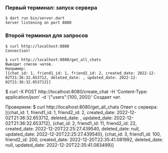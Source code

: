 
### Первый терминал: запуск сервера
```
$ dart run bin/server.dart
Server listening on port 8080
```

### Второй терминал для запросов
```
$ curl http://localhost:8080
Connection!

$ curl http://localhost:8080/get_all_chats
Выводит список чатов.
Например:
[{chat_id: 1, friend1_id: 1, friend2_id: 2, created_date: 2022-12-02T21:36:32.653712, deleted_date: , updated_date: 2022-12-02T21:36:32.653712}]
```

$ curl -X POST http://localhost:8080/create_chat -H 'Content-Type: application/json' -d '{"users":[100, 200]}'
Создает чат.

Проверяем:
$ curl http://localhost:8080/get_all_chats
Ответ с сервера:
[{chat_id: 1, friend1_id: 1, friend2_id: 2, created_date: 2022-12-02T21:36:32.653712, deleted_date: , updated_date: 2022-12-02T21:36:32.653712}, {chat_id: 2, friend1_id: 11, friend2_id: 22, created_date: 2022-12-20T22:25:27.439540, deleted_date: null, updated_date: 2022-12-20T22:25:27.439540}, {chat_id: 3, friend1_id: 100, friend2_id: 200, created_date: 2022-12-20T22:35:41.081992, deleted_date: null, updated_date: 2022-12-20T22:35:41.083499}] 

